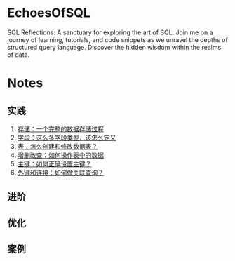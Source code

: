 # EchoesOfSQL

SQL Reflections: A sanctuary for exploring the art of SQL. Join me on a journey of learning, tutorials, and code
snippets as we unravel the depths of structured query language. Discover the hidden wisdom within the realms of data.

# Notes

## 实践

1. [存储：一个完整的数据存储过程](https://noahx-cs.notion.site/b418d467d411435d811cea47e58748bd?pvs=4)
2. [字段：这么多字段类型，该怎么定义](https://noahx-cs.notion.site/f47eeb9b121748119248a901c2abb4f7?pvs=4)
3. [表：怎么创建和修改数据表？](https://noahx-cs.notion.site/2cc6dc5380a6482f9280f52d2b9a97f9?pvs=4)
4. [增删改查：如何操作表中的数据](https://noahx-cs.notion.site/bb4dca2fa7c44599ae68fd666e53e554?pvs=4)
5. [主键：如何正确设置主键？](https://noahx-cs.notion.site/6b224db644b7463fa001854c920b77cc?pvs=4)
6. [外键和连接：如何做关联查询？](https://noahx-cs.notion.site/3de9218017624b3c8e365de8763ebbf0?pvs=4)

## 进阶

## 优化

## 案例